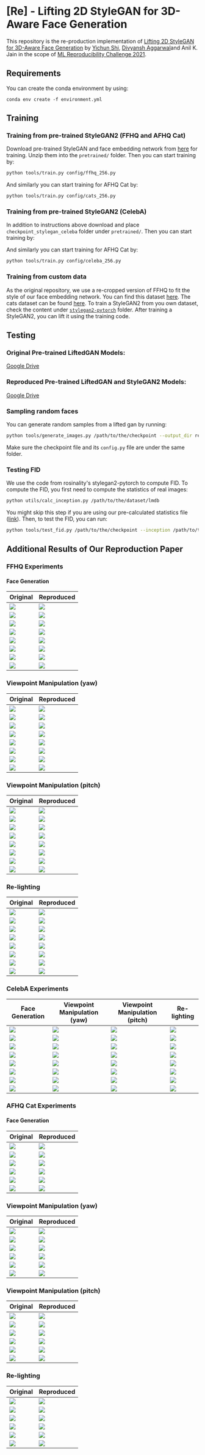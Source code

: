 # [Re] - Lifting 2D StyleGAN for 3D-Aware Face Generation
This repository is the re-production implementation of [Lifting 2D StyleGAN for 3D-Aware Face Generation](https://arxiv.org/abs/2011.13126) by [Yichun Shi](https://seasonsh.github.io), [Divyansh Aggarwal](https://divyanshaggarwal.github.io)and Anil K. Jain in the scope of [ML Reproducibility Challenge 2021](https://paperswithcode.com/rc2021).

## Requirements
You can create the conda environment by using:
```setup
conda env create -f environment.yml
```

## Training
### Training from pre-trained StyleGAN2 (FFHQ and AFHQ Cat)
Download pre-trained StyleGAN and face embedding network from [here](https://drive.google.com/file/d/1qVoWu_fps17iTzYptwuN3ptgYeCpIl2e/view?usp=sharing) for training. Unzip them into the `pretrained/` folder. Then you can start training by:
```sh
python tools/train.py config/ffhq_256.py
```

And similarly you can start training for AFHQ Cat by:
```sh
python tools/train.py config/cats_256.py
```

### Training from pre-trained StyleGAN2 (CelebA)
In addition to instructions above download and place `checkpoint_stylegan_celeba` folder under `pretrained/`. Then you can start training by:

And similarly you can start training for AFHQ Cat by:
```sh
python tools/train.py config/celeba_256.py
```

### Training from custom data
As the original repository, we use a re-cropped version of FFHQ to fit the style of our face embedding network. You can find this dataset [here](https://drive.google.com/file/d/1pLHzbZS52XGyejubv5tT0CqhpsocaYuD/view?usp=sharing). The cats dataset can be found [here](https://drive.google.com/file/d/1soEXvvLV0uhasg9GlVhH5YW_9FsAmb3d/view?usp=sharing).
To train a StyleGAN2 from you own dataset, check the content under [`stylegan2-pytorch`](https://github.com/seasonSH/LiftedGAN/tree/main/stylegan2-pytorch) folder. After training a StyleGAN2, you can lift it using the training code.

## Testing
### Original Pre-trained LiftedGAN Models: 
[Google Drive](https://drive.google.com/file/d/1-44Eivt7GHINkX6zox89HHttujYWThz2/view?usp=sharing)

### Reproduced Pre-trained LiftedGAN and StyleGAN2 Models: 
[Google Drive](https://drive.google.com/file/d/1NE8Tfqkr4po63dMnwwnV_Q-mluYgUsLV/view?usp=sharing)

### Sampling random faces
You can generate random samples from a lifted gan by running:
```sh
python tools/generate_images.py /path/to/the/checkpoint --output_dir results/
```
Make sure the checkpoint file and its `config.py` file are under the same folder.

### Testing FID
We use the code from rosinality's stylegan2-pytorch to compute FID. To compute the FID, you first need to compute the statistics of real images:
```sh
python utils/calc_inception.py /path/to/the/dataset/lmdb
```
You might skip this step if you are using our pre-calculated statistics file ([link](https://drive.google.com/file/d/1qVoWu_fps17iTzYptwuN3ptgYeCpIl2e/view?usp=sharing)). Then, to test the FID, you can run:
```sh
python tools/test_fid.py /path/to/the/checkpoint --inception /path/to/the/inception/file
```

## Additional Results of Our Reproduction Paper

### FFHQ Experiments

#### Face Generation
| Original | Reproduced |
|----------|------------|
| ![](readme_assets/faces/00001.png) | ![](readme_assets/faces/00001_RE.png) |
| ![](readme_assets/faces/00002.png) | ![](readme_assets/faces/00002_RE.png) |
| ![](readme_assets/faces/00003.png) | ![](readme_assets/faces/00003_RE.png) |
| ![](readme_assets/faces/00004.png) | ![](readme_assets/faces/00004_RE.png) |
| ![](readme_assets/faces/00005.png) | ![](readme_assets/faces/00005_RE.png) |
| ![](readme_assets/faces/00006.png) | ![](readme_assets/faces/00006_RE.png) |
| ![](readme_assets/faces/00007.png) | ![](readme_assets/faces/00007_RE.png) |
| ![](readme_assets/faces/00008.png) | ![](readme_assets/faces/00008_RE.png) |

### Viewpoint Manipulation (yaw)
| Original | Reproduced |
|----------|------------|
| ![](readme_assets/faces_yaw/10.gif) | ![](readme_assets/faces_yaw/10_RE.gif)|
| ![](readme_assets/faces_yaw/11.gif) | ![](readme_assets/faces_yaw/11_RE.gif)|
| ![](readme_assets/faces_yaw/12.gif) | ![](readme_assets/faces_yaw/12_RE.gif)|
| ![](readme_assets/faces_yaw/13.gif) | ![](readme_assets/faces_yaw/13_RE.gif)|
| ![](readme_assets/faces_yaw/14.gif) | ![](readme_assets/faces_yaw/14_RE.gif)|
| ![](readme_assets/faces_yaw/15.gif) | ![](readme_assets/faces_yaw/15_RE.gif)|
| ![](readme_assets/faces_yaw/16.gif) | ![](readme_assets/faces_yaw/16_RE.gif)|
| ![](readme_assets/faces_yaw/17.gif) | ![](readme_assets/faces_yaw/17_RE.gif)|

### Viewpoint Manipulation (pitch)
| Original | Reproduced |
|----------|------------|
| ![](readme_assets/faces_pitch/10.gif) | ![](readme_assets/faces_pitch/10_RE.gif) |
| ![](readme_assets/faces_pitch/11.gif) | ![](readme_assets/faces_pitch/11_RE.gif) |
| ![](readme_assets/faces_pitch/12.gif) | ![](readme_assets/faces_pitch/12_RE.gif) |
| ![](readme_assets/faces_pitch/13.gif) | ![](readme_assets/faces_pitch/13_RE.gif) |
| ![](readme_assets/faces_pitch/14.gif) | ![](readme_assets/faces_pitch/14_RE.gif) |
| ![](readme_assets/faces_pitch/15.gif) | ![](readme_assets/faces_pitch/15_RE.gif) |
| ![](readme_assets/faces_pitch/16.gif) | ![](readme_assets/faces_pitch/16_RE.gif) |
| ![](readme_assets/faces_pitch/21.gif) | ![](readme_assets/faces_pitch/21_RE.gif) |

### Re-lighting
| Original | Reproduced |
|----------|------------|
| ![](readme_assets/faces_light/1.gif) | ![](readme_assets/faces_light/1.gif) |
| ![](readme_assets/faces_light/2.gif) | ![](readme_assets/faces_light/2.gif) |
| ![](readme_assets/faces_light/3.gif) | ![](readme_assets/faces_light/3.gif) |
| ![](readme_assets/faces_light/4.gif) | ![](readme_assets/faces_light/4.gif) |
| ![](readme_assets/faces_light/5.gif) | ![](readme_assets/faces_light/5.gif) |
| ![](readme_assets/faces_light/6.gif) | ![](readme_assets/faces_light/6.gif) |
| ![](readme_assets/faces_light/7.gif) | ![](readme_assets/faces_light/7.gif) |
| ![](readme_assets/faces_light/8.gif) | ![](readme_assets/faces_light/8.gif) |

### CelebA Experiments

| Face Generation | Viewpoint Manipulation (yaw) | Viewpoint Manipulation (pitch) | Re-lighting |
|-----------------|------------------------------|--------------------------------|-------------|
|![](readme_assets/celeba/faces/00061.png)|![](readme_assets/celeba/yaw/73.gif)|![](readme_assets/celeba/pitch/55.gif)|![](readme_assets/celeba/lighting/25.gif)|
|![](readme_assets/celeba/faces/00062.png)|![](readme_assets/celeba/yaw/74.gif)|![](readme_assets/celeba/pitch/56.gif)|![](readme_assets/celeba/lighting/26.gif)|
|![](readme_assets/celeba/faces/00063.png)|![](readme_assets/celeba/yaw/75.gif)|![](readme_assets/celeba/pitch/57.gif)|![](readme_assets/celeba/lighting/27.gif)|
|![](readme_assets/celeba/faces/00064.png)|![](readme_assets/celeba/yaw/76.gif)|![](readme_assets/celeba/pitch/58.gif)|![](readme_assets/celeba/lighting/28.gif)|
|![](readme_assets/celeba/faces/00065.png)|![](readme_assets/celeba/yaw/77.gif)|![](readme_assets/celeba/pitch/59.gif)|![](readme_assets/celeba/lighting/29.gif)|
|![](readme_assets/celeba/faces/00066.png)|![](readme_assets/celeba/yaw/78.gif)|![](readme_assets/celeba/pitch/60.gif)|![](readme_assets/celeba/lighting/30.gif)|
|![](readme_assets/celeba/faces/00067.png)|![](readme_assets/celeba/yaw/79.gif)|![](readme_assets/celeba/pitch/61.gif)|![](readme_assets/celeba/lighting/31.gif)|
|![](readme_assets/celeba/faces/00068.png)|![](readme_assets/celeba/yaw/80.gif)|![](readme_assets/celeba/pitch/62.gif)|![](readme_assets/celeba/lighting/32.gif)|

### AFHQ Cat Experiments

#### Face Generation
| Original | Reproduced |
|----------|------------|
| ![](readme_assets/AFHQ_cat/faces/00010.png) | ![](readme_assets/AFHQ_cat/faces/00010_RE.png) |
| ![](readme_assets/AFHQ_cat/faces/00011.png) | ![](readme_assets/AFHQ_cat/faces/00011_RE.png) |
| ![](readme_assets/AFHQ_cat/faces/00012.png) | ![](readme_assets/AFHQ_cat/faces/00012_RE.png) |
| ![](readme_assets/AFHQ_cat/faces/00013.png) | ![](readme_assets/AFHQ_cat/faces/00013_RE.png) |
| ![](readme_assets/AFHQ_cat/faces/00014.png) | ![](readme_assets/AFHQ_cat/faces/00014_RE.png) |
| ![](readme_assets/AFHQ_cat/faces/00015.png) | ![](readme_assets/AFHQ_cat/faces/00015_RE.png) |

### Viewpoint Manipulation (yaw)
| Original | Reproduced |
|----------|------------|
| ![](readme_assets/AFHQ_cat/yaw/28.gif) | ![](readme_assets/AFHQ_cat/yaw/28_RE.gif)|
| ![](readme_assets/AFHQ_cat/yaw/29.gif) | ![](readme_assets/AFHQ_cat/yaw/29_RE.gif)|
| ![](readme_assets/AFHQ_cat/yaw/30.gif) | ![](readme_assets/AFHQ_cat/yaw/30_RE.gif)|
| ![](readme_assets/AFHQ_cat/yaw/31.gif) | ![](readme_assets/AFHQ_cat/yaw/31_RE.gif)|
| ![](readme_assets/AFHQ_cat/yaw/32.gif) | ![](readme_assets/AFHQ_cat/yaw/32_RE.gif)|
| ![](readme_assets/AFHQ_cat/yaw/33.gif) | ![](readme_assets/AFHQ_cat/yaw/33_RE.gif)|

### Viewpoint Manipulation (pitch)
| Original | Reproduced |
|----------|------------|
| ![](readme_assets/AFHQ_cat/pitch/64.gif) | ![](readme_assets/AFHQ_cat/pitch/64_RE.gif) |
| ![](readme_assets/AFHQ_cat/pitch/65.gif) | ![](readme_assets/AFHQ_cat/pitch/65_RE.gif) |
| ![](readme_assets/AFHQ_cat/pitch/66.gif) | ![](readme_assets/AFHQ_cat/pitch/66_RE.gif) |
| ![](readme_assets/AFHQ_cat/pitch/67.gif) | ![](readme_assets/AFHQ_cat/pitch/67_RE.gif) |
| ![](readme_assets/AFHQ_cat/pitch/68.gif) | ![](readme_assets/AFHQ_cat/pitch/68_RE.gif) |
| ![](readme_assets/AFHQ_cat/pitch/69.gif) | ![](readme_assets/AFHQ_cat/pitch/69_RE.gif) |


### Re-lighting
| Original | Reproduced |
|----------|------------|
| ![](readme_assets/AFHQ_cat/light/73.gif) | ![](readme_assets/AFHQ_cat/light/73_RE.gif) |
| ![](readme_assets/AFHQ_cat/light/74.gif) | ![](readme_assets/AFHQ_cat/light/74_RE.gif) |
| ![](readme_assets/AFHQ_cat/light/75.gif) | ![](readme_assets/AFHQ_cat/light/75_RE.gif) |
| ![](readme_assets/AFHQ_cat/light/76.gif) | ![](readme_assets/AFHQ_cat/light/76_RE.gif) |
| ![](readme_assets/AFHQ_cat/light/77.gif) | ![](readme_assets/AFHQ_cat/light/77_RE.gif) |
| ![](readme_assets/AFHQ_cat/light/78.gif) | ![](readme_assets/AFHQ_cat/light/78_RE.gif) |

